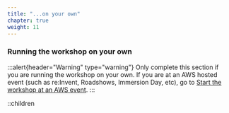 ```yaml
---
title: "...on your own"
chapter: true
weight: 11
---
```


### Running the workshop on your own


:::alert{header="Warning" type="warning"}
Only complete this section if you are running the workshop on your own. If you are at an AWS hosted event (such as re\:Invent, Roadshows, Immersion Day, etc), go to [Start the workshop at an AWS event](../prerequisites/aws_event).
:::

::children